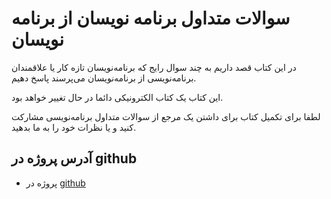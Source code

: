 # سوالات متداول برنامه نویسان از برنامه نویسان
در این کتاب قصد داریم به چند سوال رایج که برنامه‌نویسان تازه کار یا علاقمندان برنامه‌نویسی از برنامه‌نویسان می‌پرسند پاسخ دهیم.

این کتاب یک کتاب الکترونیکی دائما در حال تغییر خواهد بود.

لطفا برای تکمیل کتاب برای داشتن یک مرجع از سوالات متداول برنامه‌نویسی مشارکت کنید و یا نظرات خود را به ما بدهید.

## 

## آدرس پروژه در github

- پروژه در [github](https://github.com/ahmadabd/Programmers-Frequently-Asked-Questions-Book)

